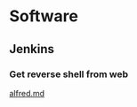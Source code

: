 # Software

## Jenkins

### Get reverse shell from web

[alfred.md](../../walkthroughs/tryhackme/alfred.md "mention")

